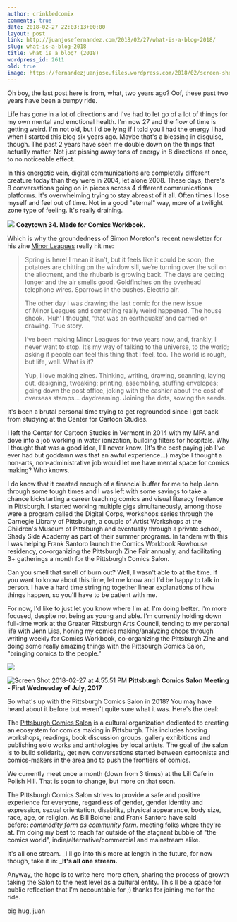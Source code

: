 ```yaml
---
author: crinkledcomix
comments: true
date: 2018-02-27 22:03:13+00:00
layout: post
link: http://juanjosefernandez.com/2018/02/27/what-is-a-blog-2018/
slug: what-is-a-blog-2018
title: what is a blog? (2018)
wordpress_id: 2611
old: true
image: https://fernandezjuanjose.files.wordpress.com/2018/02/screen-shot-2018-02-27-at-4-45-50-pm.png
---
```


Oh boy, the last post here is from, what, two years ago? Oof, these past two years have been a bumpy ride.

Life has gone in a lot of directions and I've had to let go of a lot of things for my own mental and emotional health. I'm now 27 and the flow of time is getting weird. I'm not old, but I'd be lying if I told you I had the energy I had when I started this blog six years ago. Maybe that's a blessing in disguise, though. The past 2 years have seen me double down on the things that actually matter. Not just pissing away tons of energy in 8 directions at once, to no noticeable effect.

In this energetic vein, digital communications are completely different creature today than they were in 2004, let alone 2008. These days, there's 8 conversations going on in pieces across 4 different communications platforms. It's overwhelming trying to stay abreast of it all. Often times I lose myself and feel out of time. Not in a good "eternal" way, more of a twilight zone type of feeling. It's really draining.

![](https://fernandezjuanjose.files.wordpress.com/2018/02/screen-shot-2018-02-27-at-4-45-50-pm.png) **Cozytown 34. Made for Comics Workbook.**

Which is why the groundedness of Simon Moreton's recent newsletter for his zine [Minor Leagues](http://www.smoo-comics.com/author/simon/) really hit me:


<blockquote>Spring is here! I mean it isn’t, but it feels like it could be soon; the potatoes are chitting on the window sill, we’re turning over the soil on the allotment, and the rhubarb is growing back. The days are getting longer and the air smells good. Goldfinches on the overhead telephone wires. Sparrows in the bushes. Electric air.

The other day I was drawing the last comic for the new issue of Minor Leagues and something really weird happened. The house shook. ‘Huh’ I thought, ‘that was an earthquake’ and carried on drawing. True story.

I’ve been making Minor Leagues for two years now, and, frankly, I never want to stop. It’s my way of talking to the universe, to the world; asking if people can feel this thing that I feel, too. The world is rough, but life, well. What is it?

Yup, I love making zines. Thinking, writing, drawing, scanning, laying out, designing, tweaking; printing, assembling, stuffing envelopes; going down the post office, joking with the cashier about the cost of overseas stamps… daydreaming. Joining the dots, sowing the seeds.</blockquote>


It's been a brutal personal time trying to get regrounded since I got back from studying at the Center for Cartoon Studies.

I left the Center for Cartoon Studies in Vermont in 2014 with my MFA and dove into a job working in water ionization, building filters for hospitals. Why I thought that was a good idea, I'll never know. (It's the best paying job I've ever had but goddamn was that an awful experience...) maybe I thought a non-arts, non-administrative job would let me have mental space for comics making? Who knows.

I do know that it created enough of a financial buffer for me to help Jenn through some tough times and I was left with some savings to take a chance kickstarting a career teaching comics and visual literacy freelance in Pittsburgh. I started working multiple gigs simultaneously, among those were a program called the Digital Corps, workshops series through the Carnegie Library of Pittsburgh, a couple of Artist Workshops at the Children's Museum of Pittsburgh and eventually through a private school, Shady Side Academy as part of their summer programs. In tandem with this I was helping Frank Santoro launch the Comics Workbook Rowhouse residency, co-organizing the Pittsburgh Zine Fair annually, and facilitating 3+ gatherings a month for the Pittsburgh Comics Salon.

Can you smell that smell of burn out? Well, I wasn't able to at the time. If you want to know about this time, let me know and I'd be happy to talk in person. I have a hard time stringing together linear explanations of how things happen, so you'll have to be patient with me.

For now, I'd like to just let you know where I'm at. I'm doing better. I'm more focused, despite not being as young and able. I'm currently holding down full-time work at the Greater Pittsburgh Arts Council, tending to my personal life with Jenn Lisa, honing my comics making/analyzing chops through writing weekly for Comics Workbook, co-organizing the Pittsburgh Zine and doing some really amazing things with the Pittsburgh Comics Salon, "bringing comics to the people."

![](https://fernandezjuanjose.files.wordpress.com/2018/02/screen-shot-2018-02-27-at-4-46-34-pm.png)

![Screen Shot 2018-02-27 at 4.55.51 PM](https://fernandezjuanjose.files.wordpress.com/2018/02/screen-shot-2018-02-27-at-4-55-51-pm.png) **Pittsburgh Comics Salon Meeting - First Wednesday of July, 2017**

So what's up with the Pittsburgh Comics Salon in 2018? You may have heard about it before but weren't quite sure what it was. Here's the deal:

The [Pittsburgh Comics Salon](https://www.facebook.com/groups/1530280623899434/) is a cultural organization dedicated to creating an ecosystem for comics making in Pittsburgh. This includes hosting workshops, readings, book discussion groups, gallery exhibitions and publishing solo works and anthologies by local artists. The goal of the salon is to build solidarity, get new conversations started between cartoonists and comics-makers in the area and to push the frontiers of comics.

We currently meet once a month (down from 3 times) at the Lili Cafe in Polish Hill. That is soon to change, but more on that soon.

The Pittsburgh Comics Salon strives to provide a safe and positive experience for everyone, regardless of gender, gender identity and expression, sexual orientation, disability, physical appearance, body size, race, age, or religion. As Bill Boichel and Frank Santoro have said before: _commodity form as community form._ meeting folks where they're at. I'm doing my best to reach far outside of the stagnant bubble of "the comics world", indie/alternative/commercial and mainstream alike.

It's all one stream. _I'll go into this more at length in the future, for now though, take it in: _**It's all one stream.**

Anyway, the hope is to write here more often, sharing the process of growth taking the Salon to the next level as a cultural entity. This'll be a space for public reflection that I'm accountable for ;) thanks for joining me for the ride.

big hug,
juan
